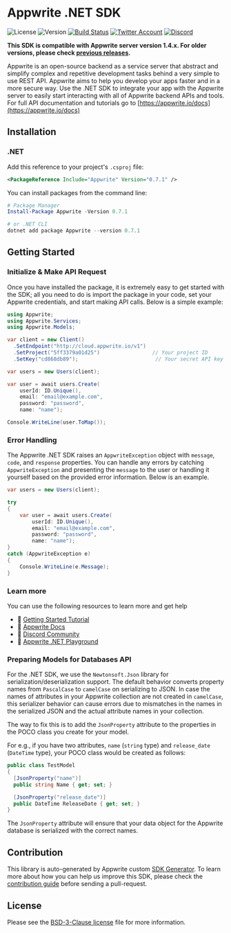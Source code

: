 # Appwrite .NET SDK

![License](https://img.shields.io/github/license/appwrite/sdk-for-dotnet.svg?style=flat-square)
![Version](https://img.shields.io/badge/api%20version-1.4.13-blue.svg?style=flat-square)
[![Build Status](https://img.shields.io/travis/com/appwrite/sdk-generator?style=flat-square)](https://travis-ci.com/appwrite/sdk-generator)
[![Twitter Account](https://img.shields.io/twitter/follow/appwrite?color=00acee&label=twitter&style=flat-square)](https://twitter.com/appwrite)
[![Discord](https://img.shields.io/discord/564160730845151244?label=discord&style=flat-square)](https://appwrite.io/discord)

**This SDK is compatible with Appwrite server version 1.4.x. For older versions, please check [previous releases](https://github.com/appwrite/sdk-for-dotnet/releases).**

Appwrite is an open-source backend as a service server that abstract and simplify complex and repetitive development tasks behind a very simple to use REST API. Appwrite aims to help you develop your apps faster and in a more secure way. Use the .NET SDK to integrate your app with the Appwrite server to easily start interacting with all of Appwrite backend APIs and tools. For full API documentation and tutorials go to [https://appwrite.io/docs](https://appwrite.io/docs)


## Installation

### .NET
Add this reference to your project's `.csproj` file:

```xml
<PackageReference Include="Appwrite" Version="0.7.1" />
```

You can install packages from the command line:

```powershell
# Package Manager
Install-Package Appwrite -Version 0.7.1

# or .NET CLI
dotnet add package Appwrite --version 0.7.1
```



## Getting Started

### Initialize & Make API Request
Once you have installed the package, it is extremely easy to get started with the SDK; all you need to do is import the package in your code, set your Appwrite credentials, and start making API calls. Below is a simple example:

```csharp
using Appwrite;
using Appwrite.Services;
using Appwrite.Models;

var client = new Client()
  .SetEndpoint("http://cloud.appwrite.io/v1")  
  .SetProject("5ff3379a01d25")                 // Your project ID
  .SetKey("cd868db89");                         // Your secret API key

var users = new Users(client);

var user = await users.Create(
    userId: ID.Unique(),
    email: "email@example.com",
    password: "password",
    name: "name");

Console.WriteLine(user.ToMap());
```

### Error Handling
The Appwrite .NET SDK raises an `AppwriteException` object with `message`, `code`, and `response` properties. You can handle any errors by catching `AppwriteException` and presenting the `message` to the user or handling it yourself based on the provided error information. Below is an example.

```csharp
var users = new Users(client);

try
{
    var user = await users.Create(
        userId: ID.Unique(),
        email: "email@example.com",
        password: "password",
        name: "name");
} 
catch (AppwriteException e)
{
    Console.WriteLine(e.Message);
}
```

### Learn more
You can use the following resources to learn more and get help
- 🚀 [Getting Started Tutorial](https://appwrite.io/docs/getting-started-for-server)
- 📜 [Appwrite Docs](https://appwrite.io/docs)
- 💬 [Discord Community](https://appwrite.io/discord)
- 🚂 [Appwrite .NET Playground](https://github.com/appwrite/playground-for-dotnet)


### Preparing Models for Databases API

For the .NET SDK, we use the `Newtonsoft.Json` library for serialization/deserialization support. The default behavior converts property names from `PascalCase` to `camelCase` on serializing to JSON. In case the names of attributes in your Appwrite collection are not created in `camelCase`, this serializer behavior can cause errors due to mismatches in the names in the serialized JSON and the actual attribute names in your collection.

The way to fix this is to add the `JsonProperty` attribute to the properties in the POCO class you create for your model.

For e.g., if you have two attributes, `name` (`string` type) and `release_date` (`DateTime` type), your POCO class would be created as follows:

```csharp
public class TestModel
{
  [JsonProperty("name")]
  public string Name { get; set; }

  [JsonProperty("release_date")]
  public DateTime ReleaseDate { get; set; }
}
```

The `JsonProperty` attribute will ensure that your data object for the Appwrite database is serialized with the correct names.

## Contribution

This library is auto-generated by Appwrite custom [SDK Generator](https://github.com/appwrite/sdk-generator). To learn more about how you can help us improve this SDK, please check the [contribution guide](https://github.com/appwrite/sdk-generator/blob/master/CONTRIBUTING.md) before sending a pull-request.

## License

Please see the [BSD-3-Clause license](https://raw.githubusercontent.com/appwrite/appwrite/master/LICENSE) file for more information.
